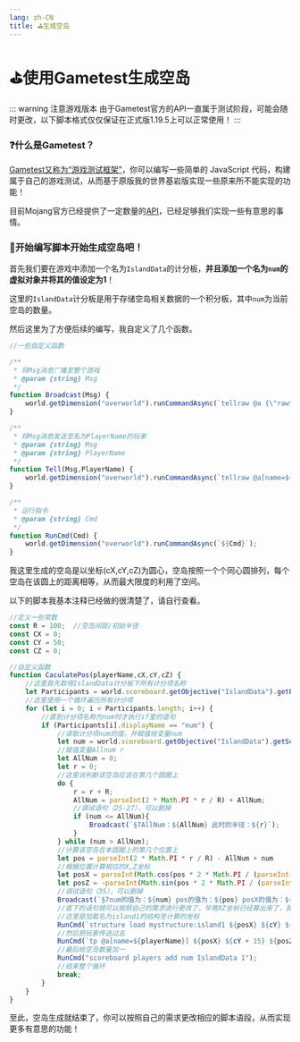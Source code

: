 ```yaml
---
lang: zh-CN
title: ⛳生成空岛
---
```

# ⛳使用Gametest生成空岛


::: warning 注意游戏版本
由于Gametest官方的API一直属于测试阶段，可能会随时更改，以下脚本格式仅仅保证在正式版1.19.5上可以正常使用！
:::


### ❓什么是Gametest？

[Gametest又称为“游戏测试框架”](https://learn.microsoft.com/zh-cn/minecraft/creator/documents/gametestgettingstarted)，你可以编写一些简单的 JavaScript 代码，构建属于自己的游戏测试，从而基于原版我的世界基岩版实现一些原来所不能实现的功能！

目前Mojang官方已经提供了一定数量的[API](https://learn.microsoft.com/zh-cn/minecraft/creator/scriptapi/)，已经足够我们实现一些有意思的事情。

### 🚃开始编写脚本开始生成空岛吧！

首先我们要在游戏中添加一个名为`IslandData`的计分板，**并且添加一个名为`num`的虚拟对象并将其的值设定为1**！

这里的`IslandData`计分板是用于存储空岛相关数据的一个积分板，其中`num`为当前空岛的数量。

然后这里为了方便后续的编写，我自定义了几个函数。

```js
//一些自定义函数

/**
 * 将Msg消息广播至整个游戏
 * @param {string} Msg
 */
function Broadcast(Msg) {
    world.getDimension("overworld").runCommandAsync(`tellraw @a {\"rawtext\":[{\"text\":\"${Msg}\"}]}`);
}

/**
 * 将Msg消息发送至名为PlayerName的玩家
 * @param {string} Msg
 * @param {string} PlayerName
 */
function Tell(Msg,PlayerName) {
    world.getDimension("overworld").runCommandAsync(`tellraw @a[name=${PlayerName}] {\"rawtext\":[{\"text\":\"${Msg}\"}]}`);
}

/**
 * 运行指令
 * @param {string} Cmd
 */
function RunCmd(Cmd) {
    world.getDimension("overworld").runCommandAsync(`${Cmd}`);
}
```

我这里生成的空岛是以坐标(cX,cY,cZ)为圆心，空岛按照一个个同心圆排列，每个空岛在该圆上的距离相等，从而最大限度的利用了空间。

以下的脚本我基本注释已经做的很清楚了，请自行查看。

```js
//定义一些常数
const R = 100;  //空岛间距/初始半径
const CX = 0;
const CY = 50;
const CZ = 0;

//自定义函数
function CaculatePos(playerName,cX,cY,cZ) {
    //这里首先取得IslandData计分板下所有计分项名称
    let Participants = world.scoreboard.getObjective("IslandData").getParticipants()
    //这里使用一个循环遍历所有计分项
    for (let i = 0; i < Participants.length; i++) {
        //直到计分项名称为num时才执行if里的语句
        if (Participants[i].displayName == "num") {
            //读取计分项num的值，并赋值给变量num
            let num = world.scoreboard.getObjective("IslandData").getScore(Participants[i]);
            //赋值变量Allnum r
            let AllNum = 0;
            let r = 0;
            //这里说判断该空岛应该在第几个圆圈上
            do {
                r = r + R;
                AllNum = parseInt(2 * Math.PI * r / R) + AllNum;
                //调试语句（25-27），可以删掉
                if (num <= AllNum){
                    Broadcast(`§7AllNum：${AllNum} 此时的半径：${r}`);
                }
            } while (num > AllNum);
            //计算该空岛在本圆圈上的第几个位置上
            let pos = parseInt(2 * Math.PI * r / R) - AllNum + num
            //根据位置计算相应的X,Z坐标
            let posX = parseInt(Math.cos(pos * 2 * Math.PI / (parseInt(2 * Math.PI * r / R))) * r) + cX;
            let posZ = -parseInt(Math.sin(pos * 2 * Math.PI / (parseInt(2 * Math.PI * r / R))) * r) + cZ;
            //调试语句（35），可以删掉
            Broadcast(`§7num的值为：${num} pos的值为：${pos} posX的值为：${posX} posZ的值为：${posZ}`);
            //底下的语句就可以按照自己的需求进行更改了，毕竟XZ坐标已经算出来了，我这里的仅供参考
            //这里是加载名为island1的结构至计算的坐标
            RunCmd(`structure load mystructure:island1 ${posX} ${cY} ${posZ}`);
            //然后把玩家传送过去
            RunCmd(`tp @a[name=${playerName}] ${posX} ${cY + 15} ${posZ}`);
            //最后给空岛数量加一
            RunCmd("scoreboard players add num IslandData 1");
            //结束整个循环
            break;
        }
    }
}
```

至此，空岛生成就结束了，你可以按照自己的需求更改相应的脚本语段，从而实现更多有意思的功能！